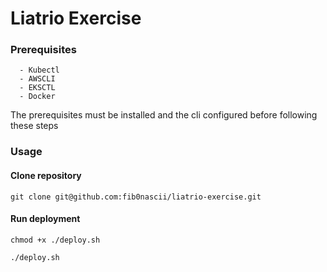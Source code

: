  # Liatrio Exercise
 
### Prerequisites

````
  - Kubectl
  - AWSCLI
  - EKSCTL
  - Docker
````
The prerequisites must be installed and the cli configured before following these steps
### Usage

#### Clone repository
```git clone git@github.com:fib0nascii/liatrio-exercise.git```

#### Run deployment
```chmod +x ./deploy.sh```


```./deploy.sh```
